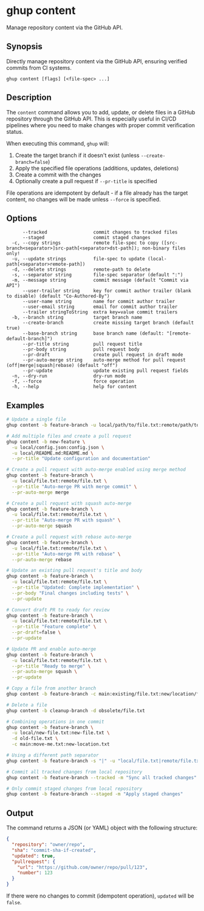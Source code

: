 # ghup content

Manage repository content via the GitHub API.

## Synopsis

Directly manage repository content via the GitHub API, ensuring verified commits from CI systems.

```
ghup content [flags] [<file-spec> ...]
```

## Description

The `content` command allows you to add, update, or delete files in a GitHub repository through the GitHub API. This is especially useful in CI/CD pipelines where you need to make changes with proper commit verification status.

When executing this command, `ghup` will:

1. Create the target branch if it doesn't exist (unless `--create-branch=false`)
2. Apply the specified file operations (additions, updates, deletions)
3. Create a commit with the changes
4. Optionally create a pull request if `--pr-title` is specified

File operations are idempotent by default - if a file already has the target content, no changes will be made unless `--force` is specified.

## Options

```
      --tracked                 commit changes to tracked files
      --staged                  commit staged changes
  -c, --copy strings            remote file-spec to copy ([src-branch<separator>]src-path[<separator>dst-path]); non-binary files only!
  -u, --update strings          file-spec to update (local-path[<separator>remote-path])
  -d, --delete strings          remote-path to delete
  -s, --separator string        file-spec separator (default ":")
  -m, --message string          commit message (default "Commit via API")
      --user-trailer string     key for commit author trailer (blank to disable) (default "Co-Authored-By")
      --user-name string        name for commit author trailer
      --user-email string       email for commit author trailer
      --trailer stringToString  extra key=value commit trailers
  -b, --branch string           target branch name
      --create-branch           create missing target branch (default true)
      --base-branch string      base branch name (default: "[remote-default-branch]")
      --pr-title string         pull request title
      --pr-body string          pull request body
      --pr-draft                create pull request in draft mode
      --pr-auto-merge string    auto-merge method for pull request (off|merge|squash|rebase) (default "off")
      --pr-update               update existing pull request fields
  -n, --dry-run                 dry-run mode
  -f, --force                   force operation
  -h, --help                    help for content
```

## Examples

```bash
# Update a single file
ghup content -b feature-branch -u local/path/to/file.txt:remote/path/to/file.txt

# Add multiple files and create a pull request
ghup content -b new-feature \
  -u local/config.json:config.json \
  -u local/README.md:README.md \
  --pr-title "Update configuration and documentation"

# Create a pull request with auto-merge enabled using merge method
ghup content -b feature-branch \
  -u local/file.txt:remote/file.txt \
  --pr-title "Auto-merge PR with merge commit" \
  --pr-auto-merge merge

# Create a pull request with squash auto-merge
ghup content -b feature-branch \
  -u local/file.txt:remote/file.txt \
  --pr-title "Auto-merge PR with squash" \
  --pr-auto-merge squash

# Create a pull request with rebase auto-merge
ghup content -b feature-branch \
  -u local/file.txt:remote/file.txt \
  --pr-title "Auto-merge PR with rebase" \
  --pr-auto-merge rebase

# Update an existing pull request's title and body
ghup content -b feature-branch \
  -u local/file.txt:remote/file.txt \
  --pr-title "Updated: Complete implementation" \
  --pr-body "Final changes including tests" \
  --pr-update

# Convert draft PR to ready for review
ghup content -b feature-branch \
  -u local/file.txt:remote/file.txt \
  --pr-title "Feature complete" \
  --pr-draft=false \
  --pr-update

# Update PR and enable auto-merge
ghup content -b feature-branch \
  -u local/file.txt:remote/file.txt \
  --pr-title "Ready to merge" \
  --pr-auto-merge squash \
  --pr-update

# Copy a file from another branch
ghup content -b feature-branch -c main:existing/file.txt:new/location/file.txt

# Delete a file
ghup content -b cleanup-branch -d obsolete/file.txt

# Combining operations in one commit
ghup content -b feature-branch \
  -u local/new-file.txt:new-file.txt \
  -d old-file.txt \
  -c main:move-me.txt:new-location.txt

# Using a different path separator
ghup content -b feature-branch -s "|" -u "local/file.txt|remote/file.txt"

# Commit all tracked changes from local repository
ghup content -b feature-branch --tracked -m "Sync all tracked changes"

# Only commit staged changes from local repository
ghup content -b feature-branch --staged -m "Apply staged changes"
```

## Output

The command returns a JSON (or YAML) object with the following structure:

```json
{
  "repository": "owner/repo",
  "sha": "commit-sha-if-created",
  "updated": true,
  "pullrequest": {
    "url": "https://github.com/owner/repo/pull/123",
    "number": 123
  }
}
```

If there were no changes to commit (idempotent operation), `updated` will be `false`.
